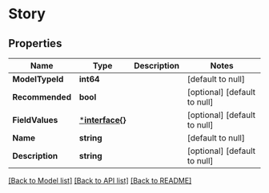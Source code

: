 # Story

## Properties
Name | Type | Description | Notes
------------ | ------------- | ------------- | -------------
**ModelTypeId** | **int64** |  | [default to null]
**Recommended** | **bool** |  | [optional] [default to null]
**FieldValues** | [***interface{}**](interface{}.md) |  | [optional] [default to null]
**Name** | **string** |  | [default to null]
**Description** | **string** |  | [optional] [default to null]

[[Back to Model list]](../README.md#documentation-for-models) [[Back to API list]](../README.md#documentation-for-api-endpoints) [[Back to README]](../README.md)


